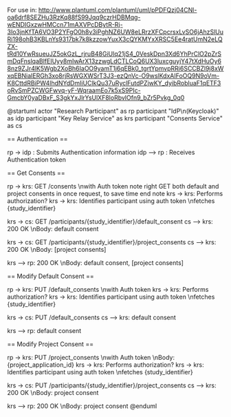 For use in:
http://www.plantuml.com/plantuml/uml/pPDFQzj04CNl-oa6drf8SEZHu3RzKq88fS99Jqq9czrHDBMqg-wENDIGxzwHMCcn71mAXVPcDBytR-Rj-3Io3jnKfTA6VO3P2YFgO0h8v3iPghNZ6UW8eLRrzXFCpcrsxLvSO6jAhzSlUuRi198ohB3KBLnYs9317bk7k8kzzowYuxX3cQYKMYxXRSC5Ee4ratUmN2eLQZX-tRd10YwRsueuJZ5okGzL_rjruB48GiUlq21jS4_0VeskDpn3Xd6YhPrClO2pZrSmDqFnslqaBlfEIUyy8mIwArX13zzwgLdCTLCoQ6UX3luxcguyjY47tXdHuOy68nz9ZJr4lK5Wgb2XoBh6IaOO9yamT1j6qEBk0_tgrtYpmvpRRi6SCCBZl9j8xWxqEBNiaIERGh3xo8rjRsWGXWSrT3J3-ezQnVc-O9wslKdxAIFoOQ9N9oVm-K8CttdRBiPW4lhdNYdDmIiUClkQu37uRyclFutdPZjwKY_dyibRobluaF1qETF3oRvSmPZCWGFwvq-yF-WqraamEo7k5xS9PIc-GmcbY0yaDBxF_S3gkYxJlrYsUlXF8loRbvlOfn9_bZr5Pvkg_0q0

@startuml
actor "Research Participant" as rp
participant "IdP\n(Keycloak)" as idp
participant "Key Relay Service" as krs
participant "Consents Service" as cs


== Authentication ==

rp -> idp : Submits Authentication information
idp --> rp : Receives Authentication token

== Get Consents ==

rp -> krs: GET /consents \nwith Auth token
note right
  GET both default and project
  consents in once request,
  to save time
end note
krs -> krs: Performs authorization?
krs -> krs: Identifies participant using auth token \nfetches {study_identifier}

krs -> cs: GET /participants/{study_identifier}/default_consent
cs --> krs: 200 OK \nBody: default consent

krs -> cs: GET /participants/{study_identifier}/project_consents
cs --> krs: 200 OK \nBody: [project consents]

krs --> rp: 200 OK \nBody: default consent, [project consents]

== Modify Default Consent ==

rp -> krs: PUT /default_consents \nwith Auth token
krs -> krs: Performs authorization?
krs -> krs: Identifies participant using auth token \nfetches {study_identifier}

krs -> cs: PUT /default_consents
cs --> krs: default consent

krs --> rp: default consent

== Modify Project Consent ==

rp -> krs: PUT /project_consents \nwith Auth token \nBody: {project_application_id}
krs -> krs: Performs authorization?
krs -> krs: Identifies participant using auth token \nfetches {study_identifier}

krs -> cs: PUT /participants/{study_identifier}/project_consents
cs --> krs: 200 OK \nBody: project consent

krs --> rp: 200 OK \nBody: project consent
@enduml
